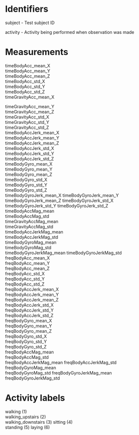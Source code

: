 # Identifiers
subject - Test subject ID

activity - Activity being performed when observation was made

# Measurements
timeBodyAcc_mean_X   
timeBodyAcc_mean_Y      
timeBodyAcc_mean_Z      
timeBodyAcc_std_X       
timeBodyAcc_std_Y        
timeBodyAcc_std_Z       
timeGravityAcc_mean_X

timeGravityAcc_mean_Y    
timeGravityAcc_mean_Z    
timeGravityAcc_std_X   
timeGravityAcc_std_Y     
timeGravityAcc_std_Z     
timeBodyAccJerk_mean_X  
timeBodyAccJerk_mean_Y   
timeBodyAccJerk_mean_Z  
timeBodyAccJerk_std_X   
timeBodyAccJerk_std_Y    
timeBodyAccJerk_std_Z    
timeBodyGyro_mean_X     
timeBodyGyro_mean_Y      
timeBodyGyro_mean_Z      
timeBodyGyro_std_X     
timeBodyGyro_std_Y       
timeBodyGyro_std_Z       
timeBodyGyroJerk_mean_X
timeBodyGyroJerk_mean_Y 
timeBodyGyroJerk_mean_Z 
timeBodyGyroJerk_std_X 
timeBodyGyroJerk_std_Y 
timeBodyGyroJerk_std_Z   
timeBodyAccMag_mean     
timeBodyAccMag_std    
timeGravityAccMag_mean   
timeGravityAccMag_std  
timeBodyAccJerkMag_mean  
timeBodyAccJerkMag_std   
timeBodyGyroMag_mean    
timeBodyGyroMag_std  
timeBodyGyroJerkMag_mean 
timeBodyGyroJerkMag_std 
freqBodyAcc_mean_X       
freqBodyAcc_mean_Y       
freqBodyAcc_mean_Z      
freqBodyAcc_std_X        
freqBodyAcc_std_Y        
freqBodyAcc_std_Z   
freqBodyAccJerk_mean_X   
freqBodyAccJerk_mean_Y   
freqBodyAccJerk_mean_Z  
freqBodyAccJerk_std_X    
freqBodyAccJerk_std_Y    
freqBodyAccJerk_std_Z   
freqBodyGyro_mean_X      
freqBodyGyro_mean_Y      
freqBodyGyro_mean_Z     
freqBodyGyro_std_X       
freqBodyGyro_std_Y       
freqBodyGyro_std_Z      
freqBodyAccMag_mean      
freqBodyAccMag_std   
freqBodyAccJerkMag_mean 
freqBodyAccJerkMag_std   
freqBodyGyroMag_mean     
freqBodyGyroMag_std 
freqBodyGyroJerkMag_mean
freqBodyGyroJerkMag_std

# Activity labels
walking (1)    
walking_upstairs (2)  
walking_downstairs (3)
sitting (4)       
standing (5)
laying (6)
